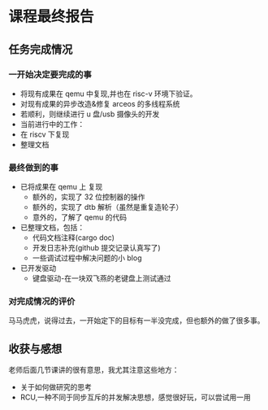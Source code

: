 # 课程最终报告

## 任务完成情况

### 一开始决定要完成的事

- 将现有成果在 qemu 中复现,并也在 risc-v 环境下验证。
- 对现有成果的异步改造&修复 arceos 的多线程系统
- 若顺利，则继续进行 u 盘/usb 摄像头的开发
- 当前进行中的工作：
- 在 riscv 下复现
- 整理文档

### 最终做到的事

- 已将成果在 qemu 上 复现
  - 额外的，实现了 32 位控制器的操作
  - 额外的，实现了 dtb 解析（虽然是重复造轮子）
  - 意外的，了解了 qemu 的代码
- 已整理文档，包括：
  - 代码文档注释(cargo doc)
  - 开发日志补充(github 提交记录认真写了)
  - 一些调试过程中解决问题的小 blog
- 已开发驱动
  - 键盘驱动-在一块双飞燕的老键盘上测试通过

### 对完成情况的评价

马马虎虎，说得过去，一开始定下的目标有一半没完成，但也额外的做了很多事。

## 收获与感想

老师后面几节课讲的很有意思，我尤其注意这些地方：

- 关于如何做研究的思考
- RCU,一种不同于同步互斥的并发解决思想，感觉很好玩，可以尝试用一用
